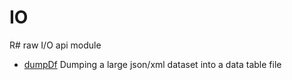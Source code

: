 # IO

R# raw I/O api module

+ [dumpDf](IO/dumpDf.1) Dumping a large json/xml dataset into a data table file
